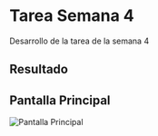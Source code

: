 # Tarea Semana 4
Desarrollo de la tarea de la semana 4

## Resultado

## Pantalla Principal

![Pantalla Principal](/docs/principal.png)
